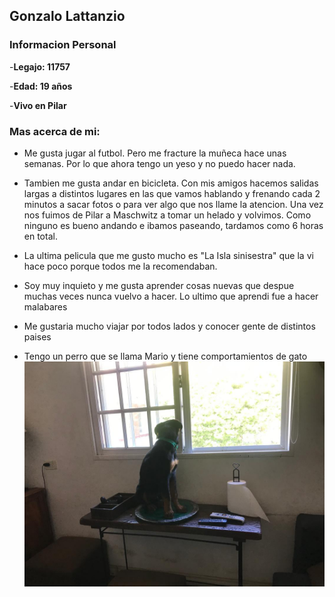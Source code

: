 ## Gonzalo Lattanzio


### Informacion Personal
 -**Legajo: 11757**
 
 -**Edad: 19 años**
 
 -**Vivo en Pilar**
 ### Mas acerca de mi:
 - Me gusta jugar al futbol. Pero me fracture la muñeca hace unas semanas. Por lo que ahora tengo un yeso y no puedo hacer nada.
 
 - Tambien me gusta andar en bicicleta. Con mis amigos hacemos salidas largas a distintos lugares en las que vamos hablando y frenando cada 2 minutos a sacar fotos o para ver algo que nos llame la atencion. Una vez nos fuimos de Pilar a Maschwitz a tomar un helado y volvimos. Como ninguno es bueno andando e ibamos paseando, tardamos como 6 horas en total.
 - La ultima pelicula que me gusto mucho es "La Isla sinisestra" que la vi hace poco porque todos me la recomendaban.
 - Soy muy inquieto y me gusta aprender cosas nuevas que despue muchas veces nunca vuelvo a hacer. Lo ultimo que aprendi fue a hacer malabares
 - Me gustaria mucho viajar por todos lados y conocer gente de distintos paises
 - Tengo un perro que se llama Mario y tiene comportamientos de gato
![Mi perro](https://github.com/glattanzio/hello-world/blob/main/mario2.jpg?raw=true)



